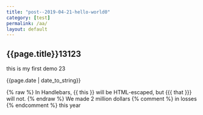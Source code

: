 ```yaml
---
title: "post--2019-04-21-hello-world0"
category: [test]
permalink: /aa/
layout: default
---
```


<h2>{{page.title}}13123</h2>
<p>this is my first demo 23</p>
<p>{{page.date | date_to_string}}</p>
{% raw %}
  In Handlebars, {{ this }} will be HTML-escaped, but {{{ that }}} will not.
{% endraw %}
We made 2 million dollars {% comment %} in losses {% endcomment %} this year

